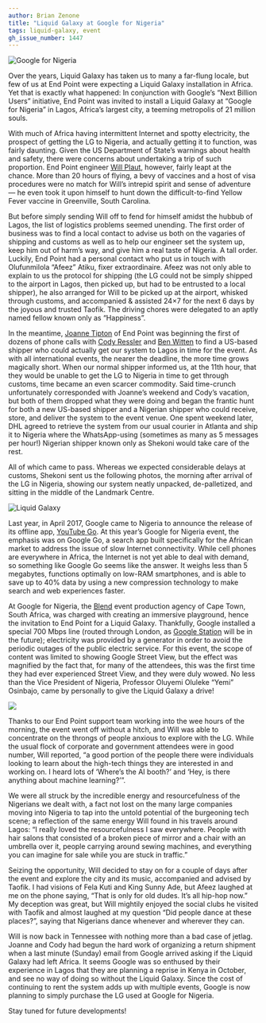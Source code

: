 ```yaml
---
author: Brian Zenone
title: "Liquid Galaxy at Google for Nigeria"
tags: liquid-galaxy, event
gh_issue_number: 1447
---
```


<img src="/blog/2018/08/06/liquid-galaxy-at-google-nigeria/image-0.jpg" alt="Google for Nigeria" />

Over the years, Liquid Galaxy has taken us to many a far-flung locale, but few of us at End Point were expecting a Liquid Galaxy installation in Africa. Yet that is exactly what happened: In conjunction with Google’s “Next Billion Users” initiative, End Point was invited to install a Liquid Galaxy at “Google for Nigeria” in Lagos, Africa’s largest city, a teeming metropolis of 21 million souls.

With much of Africa having intermittent Internet and spotty electricity, the prospect of getting the LG to Nigeria, and actually getting it to function, was fairly daunting. Given the US Department of State’s warnings about health and safety, there were concerns about undertaking a trip of such proportion. End Point engineer [Will Plaut](/team/will_plaut), however, fairly leapt at the chance. More than 20 hours of flying, a bevy of vaccines and a host of visa procedures were no match for Will’s intrepid spirit and sense of adventure — he even took it upon himself to hunt down the difficult-to-find Yellow Fever vaccine in Greenville, South Carolina.

But before simply sending Will off to fend for himself amidst the hubbub of Lagos, the list of logistics problems seemed unending. The first order of business was to find a local contact to advise us both on the vagaries of shipping and customs as well as to help our engineer set the system up, keep him out of harm’s way, and give him a real taste of Nigeria. A tall order. Luckily, End Point had a personal contact who put us in touch with Olufunmilola “Afeez” Atiku, fixer extraordinaire. Afeez was not only able to explain to us the protocol for shipping (the LG could not be simply shipped to the airport in Lagos, then picked up, but had to be entrusted to a local shipper), he also arranged for Will to be picked up at the airport, whisked through customs, and accompanied & assisted 24×7 for the next 6 days by the joyous and trusted Taofik. The driving chores were delegated to an aptly named fellow known only as “Happiness”.

In the meantime, [Joanne Tipton](/team/joanne_tipton) of End Point was beginning the first of dozens of phone calls with [Cody Ressler](/team/cody_ressler) and [Ben Witten](/team/ben_witten) to find a US-based shipper who could actually get our system to Lagos in time for the event. As with all international events, the nearer the deadline, the more time grows magically short. When our normal shipper informed us, at the 11th hour, that they would be unable to get the LG to Nigeria in time to get through customs, time became an even scarcer commodity. Said time-crunch unfortunately corresponded with Joanne’s weekend and Cody’s vacation, but both of them dropped what they were doing and began the frantic hunt for both a new US-based shipper and a Nigerian shipper who could receive, store, and deliver the system to the event venue. One spent weekend later, DHL agreed to retrieve the system from our usual courier in Atlanta and ship it to Nigeria where the WhatsApp-using (sometimes as many as 5 messages per hour!) Nigerian shipper known only as Shekoni would take care of the rest.

All of which came to pass. Whereas we expected considerable delays at customs, Shekoni sent us the following photos, the morning after arrival of the LG in Nigeria, showing our system neatly unpacked, de-palletized, and sitting in the middle of the Landmark Centre.

<img src="/blog/2018/08/06/liquid-galaxy-at-google-nigeria/image-1.jpg" alt="Liquid Galaxy" />

Last year, in April 2017, Google came to Nigeria to announce the release of its offline app, [YouTube Go](https://tubefilter.com/2017/07/28/offline-first-youtube-go-app-nigeria/). At this year’s Google for Nigeria event, the emphasis was on Google Go, a search app built specifically for the African market to address the issue of slow Internet connectivity. While cell phones are everywhere in Africa, the Internet is not yet able to deal with demand, so something like Google Go seems like the answer. It weighs less than 5 megabytes, functions optimally on low-RAM smartphones, and is able to save up to 40% data by using a new compression technology to make search and web experiences faster.

At Google for Nigeria, the [Blend](https://blend.global/) event production agency of Cape Town, South Africa, was charged with creating an immersive playground, hence the invitation to End Point for a Liquid Galaxy. Thankfully, Google installed a special 700 Mbps line (routed through London, as [Google Station](https://station.google.com/) will be in the future); electricity was provided by a generator in order to avoid the periodic outages of the public electric service. For this event, the scope of content was limited to showing Google Street View, but the effect was magnified by the fact that, for many of the attendees, this was the first time they had ever experienced Street View, and they were duly wowed. No less than the Vice President of Nigeria, Professor Oluyemi Oluleke “Yemi” Osinbajo, came by personally to give the Liquid Galaxy a drive!

<img src="/blog/2018/08/06/liquid-galaxy-at-google-nigeria/image-2.jpg" />

Thanks to our End Point support team working into the wee hours of the morning, the event went off without a hitch, and Will was able to concentrate on the throngs of people anxious to explore with the LG. While the usual flock of corporate and government attendees were in good number, Will reported, “a good portion of the people there were individuals looking to learn about the high-tech things they are interested in and working on. I heard lots of ‘Where’s the AI booth?’ and ‘Hey, is there anything about machine learning?’”.

We were all struck by the incredible energy and resourcefulness of the Nigerians we dealt with, a fact not lost on the many large companies moving into Nigeria to tap into the untold potential of the burgeoning tech scene; a reflection of the same energy Will found in his travels around Lagos: “I really loved the resourcefulness I saw everywhere. People with hair salons that consisted of a broken piece of mirror and a chair with an umbrella over it, people carrying around sewing machines, and everything you can imagine for sale while you are stuck in traffic.”

Seizing the opportunity, Will decided to stay on for a couple of days after the event and explore the city and its music, accompanied and advised by Taofik. I had visions of Fela Kuti and King Sunny Ade, but Afeez laughed at me on the phone saying, “That is only for old dudes. It’s all hip-hop now.” My deception was great, but Will mightily enjoyed the social clubs he visited with Taofik and almost laughed at my question “Did people dance at these places?”, saying that Nigerians dance whenever and wherever they can.

Will is now back in Tennessee with nothing more than a bad case of jetlag. Joanne and Cody had begun the hard work of organizing a return shipment when a last minute (Sunday) email from Google arrived asking if the Liquid Galaxy had left Africa. It seems Google was so enthused by their experience in Lagos that they are planning a reprise in Kenya in October, and see no way of doing so without the Liquid Galaxy. Since the cost of continuing to rent the system adds up with multiple events, Google is now planning to simply purchase the LG used at Google for Nigeria.

Stay tuned for future developments!
